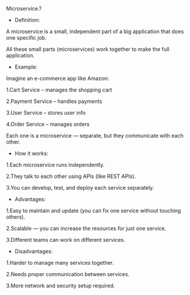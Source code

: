 Microservice.?



* Definition:



A microservice is a small, independent part of a big application that does one specific job.

All these small parts (microservices) work together to make the full application.



* Example:



Imagine an e-commerce app like Amazon:



1.Cart Service – manages the shopping cart



2\.Payment Service – handles payments



3\.User Service – stores user info



4\.Order Service – manages orders



Each one is a microservice — separate, but they communicate with each other.



* How it works:



1\.Each microservice runs independently.



2\.They talk to each other using APIs (like REST APIs).



3\.You can develop, test, and deploy each service separately.



* Advantages:



1\.Easy to maintain and update (you can fix one service without touching others).



2\.Scalable — you can increase the resources for just one service.



3\.Different teams can work on different services.



* Disadvantages:



1\.Harder to manage many services together.



2\.Needs proper communication between services.



3\.More network and security setup required.

